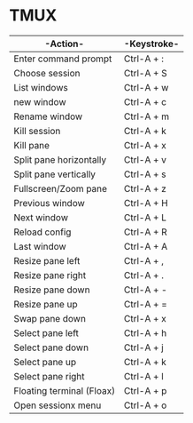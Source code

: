 # TMUX

| -Action-                  | -Keystroke- |
| ------------------------- | ----------- |
| Enter command prompt      | Ctrl-A + :  |
| Choose session            | Ctrl-A + S  |
| List windows              | Ctrl-A + w  |
| new window                | Ctrl-A + c  |
| Rename window             | Ctrl-A + m  |
| Kill session              | Ctrl-A + k  |
| Kill pane                 | Ctrl-A + x  |
| Split pane horizontally   | Ctrl-A + v  |
| Split pane vertically     | Ctrl-A + s  |
| Fullscreen/Zoom pane      | Ctrl-A + z  |
| Previous window           | Ctrl-A + H  |
| Next window               | Ctrl-A + L  |
| Reload config             | Ctrl-A + R  |
| Last window               | Ctrl-A + A  |
| Resize pane left          | Ctrl-A + ,  |
| Resize pane right         | Ctrl-A + .  |
| Resize pane down          | Ctrl-A + -  |
| Resize pane up            | Ctrl-A + =  |
| Swap pane down            | Ctrl-A + x  |
| Select pane left          | Ctrl-A + h  |
| Select pane down          | Ctrl-A + j  |
| Select pane up            | Ctrl-A + k  |
| Select pane right         | Ctrl-A + l  |
| Floating terminal (Floax) | Ctrl-A + p  |
| Open sessionx menu        | Ctrl-A + o  |
